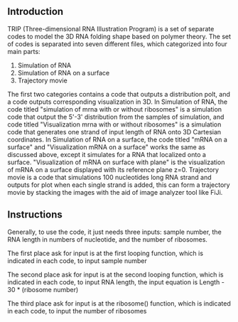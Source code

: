 ## Introduction
TRIP (Three-dimensional RNA Illustration Program) is a set of separate codes to model the 3D RNA folding shape based on polymer theory.
The set of codes is separated into seven different files, which categorized into four main parts: 
1. Simulation of RNA 
2. Simulation of RNA on a surface
3. Trajectory movie

The first two categories contains a code that outputs a distribution polt, and a code outputs corresponding visualization in 3D.
In Simulation of RNA, the code titled "simulation of mrna with or without ribosomes" is a simulation code that output the 5'-3' distribution from the samples of simulation, and code titled "Visualization mrna with or without ribosomes" is a simulation code that generates one strand of input length of RNA onto 3D Cartesian coordinates.
In Simulation of RNA on a surface,  the code titled "mRNA on a surface" and "Visualization mRNA on a surface" works the same as discussed above, except it simulates for a RNA that localized onto a surface. "Visualization of mRNA on surface with plane" is the visualization of mRNA on a surface displayed with its reference plane z=0.
Trajectory movie is a code that simulations 100 nucleotides long RNA strand and outputs for plot when each single strand is added, this can form a trajectory movie by stacking the images with the aid of image analyzer tool like FiJi.
## Instructions
Generally, to use the code, it just needs three inputs: sample number, the RNA length in numbers of nucleotide, and the number of ribosomes.

The first place ask for input is at the first looping function, which is indicated in each code, to input sample number

The second place ask for input is at the second looping function, which is indicated in each code, to input RNA length, the input equation is Length - 30 * (ribosome number)

The third place ask for input is at the ribosome() function, which is indicated in each code, to input the number of ribosomes
